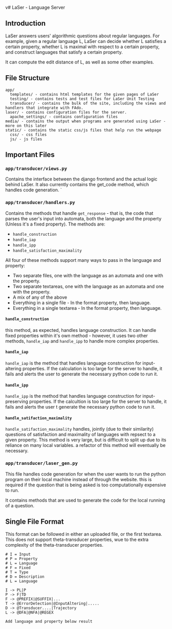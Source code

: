 v# LaSer - Language Server

## Introduction

LaSer answers users' algorithmic questions about regular languages. For example, given a regular language L, LaSer can decide whether L satisfies a certain property, whether L is maximal with respect to a certain property, and construct languages that satisfy a certain property.

It can compute the edit distance of L, as well as some other examples.

## File Structure

```
app/
  templates/ - contains html templates for the given pages of LaSer
  testing/ - contains tests and test files for LaSer Unit Testing
  transducer/ - contains the bulk of the site, including the views and handlers that integrate with FAdo.
laser/ - contains configuration files for the server.
  apache_settings/ - contains configuration files
media/ - contains the output when programs are generated using LaSer - more on this later
static/ - contains the static css/js files that help run the webpage
  css/ - css files
  js/ - js files
```

## Important Files

### `app/transducer/views.py`

Contains the interface between the django frontend and the actual logic behind LaSer. It also currently contains the get_code method, which handles code generation.
`
### `app/transducer/handlers.py`

Contains the methods that handle `get_response` - that is, the code that parses the user's input into automata, both the language and the property (Unless it's a fixed property). The methods are:

- `handle_construction`
- `handle_iap`
- `handle_ipp`
- `handle_satisfaction_maximality`

All four of these methods support many ways to pass in the language and property:

- Two separate files, one with the language as an automata and one with the property.
- Two separate textareas, one with the language as an automata and one with the property.
- A mix of any of the above
- Everything in a single file - In the format property, then language.
- Everything in a single textarea - In the format property, then language.

#### `handle_construction`

this method, as expected, handles language construction. It can handle fixed properties within it's own method - however, it uses two other methods, `handle_iap` and `handle_ipp` to handle more complex properties.

#### `handle_iap`

`handle_iap` is the method that handles language construction for input-altering properties. If the calculation is too large for the server to handle, it fails and alerts the user to generate the necessary python code to run it.

#### `handle_ipp`

`handle_ipp` is the method that handles language construction for input-preserving properties. If the calcultion is too large for the server to handle, it fails and alerts the user t generate the necessary python code to run it.

#### `handle_satifaction_maximality`

`handle_satifaction_maximality` handles, jointly (due to their similarity) questions of satisfaction and maximality of languages with repsect to a given property. This method is very large, but is difficult to split up due to its reliance on many local variables. a refactor of this method will eventually be necessary.

### `app/transducer/laser_gen.py`

This file handles code generation for when the user wants to run the python program on their local machine instead of through the website. this is required if the question that is being asked is too computationally expensive to run.

It contains methods that are used to generate the code for the local running of a question.

## Single File Format

This format can be followed in either an uploaded file, or the first textarea. This does not support theta-transducer properties, wue to the extra complexity of the theta-transducer properties.

```
# I = Input
# P = Property
# L = Language
# F = Fixed
# T = Type
# D = Description
# L = Language

I -> PL|P
P -> F|TD
F -> @PREFIX|@SUFFIX|...
T -> @ErrorDetection|@InputAltering|.....
D -> @Transducer....|Trajectory
L -> @DFA|@NFA|@REGEX

Add language and property below result
```
